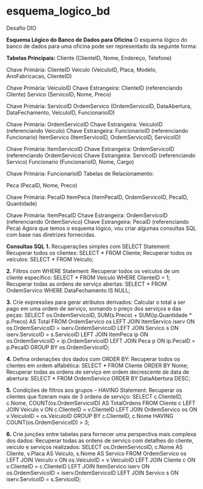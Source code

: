 # esquema_logico_bd
Desafio DIO

**Esquema Lógico do Banco de Dados para Oficina**
O esquema lógico do banco de dados para uma oficina pode ser representado da seguinte forma:

**Tabelas Principais:**
Cliente (ClienteID, Nome, Endereço, Telefone)

Chave Primária: ClienteID
Veiculo (VeiculoID, Placa, Modelo, AnoFabricacao, ClienteID)

Chave Primária: VeiculoID
Chave Estrangeira: ClienteID (referenciando Cliente)
Servico (ServicoID, Nome, Preco)

Chave Primária: ServicoID
OrdemServico (OrdemServicoID, DataAbertura, DataFechamento, VeiculoID, FuncionarioID)

Chave Primária: OrdemServicoID
Chave Estrangeira: VeiculoID (referenciando Veiculo)
Chave Estrangeira: FuncionarioID (referenciando Funcionario)
ItemServico (ItemServicoID, OrdemServicoID, ServicoID)

Chave Primária: ItemServicoID
Chave Estrangeira: OrdemServicoID (referenciando OrdemServico)
Chave Estrangeira: ServicoID (referenciando Servico)
Funcionario (FuncionarioID, Nome, Cargo)

Chave Primária: FuncionarioID
Tabelas de Relacionamento:

Peca (PecaID, Nome, Preco)

Chave Primária: PecaID
ItemPeca (ItemPecaID, OrdemServicoID, PecaID, Quantidade)

Chave Primária: ItemPecaID
Chave Estrangeira: OrdemServicoID (referenciando OrdemServico)
Chave Estrangeira: PecaID (referenciando Peca)
Agora que temos o esquema lógico, vou criar algumas consultas SQL com base nas diretrizes fornecidas.

**Consultas SQL**
**1.** Recuperações simples com SELECT Statement:
Recuperar todos os clientes: SELECT * FROM Cliente;
Recuperar todos os veículos: SELECT * FROM Veiculo;

**2.** Filtros com WHERE Statement:
Recuperar todos os veículos de um cliente específico: SELECT * FROM Veiculo WHERE ClienteID = 1;
Recuperar todas as ordens de serviço abertas: SELECT * FROM OrdemServico WHERE DataFechamento IS NULL;

**3.** Crie expressões para gerar atributos derivados:
Calcular o total a ser pago em uma ordem de serviço, somando o preço dos serviços e das peças:
   SELECT os.OrdemServicoID, SUM(s.Preco) + SUM(ip.Quantidade * p.Preco) AS Total
   FROM OrdemServico os
   LEFT JOIN ItemServico iserv ON os.OrdemServicoID = iserv.OrdemServicoID
   LEFT JOIN Servico s ON iserv.ServicoID = s.ServicoID
   LEFT JOIN ItemPeca ip ON os.OrdemServicoID = ip.OrdemServicoID
   LEFT JOIN Peca p ON ip.PecaID = p.PecaID
   GROUP BY os.OrdemServicoID;

**4.** Defina ordenações dos dados com ORDER BY:
Recuperar todos os clientes em ordem alfabética: SELECT * FROM Cliente ORDER BY Nome;
Recuperar todas as ordens de serviço em ordem decrescente de data de abertura: SELECT * FROM OrdemServico ORDER BY DataAbertura DESC;

**5.** Condições de filtros aos grupos – HAVING Statement:
Recuperar os clientes que fizeram mais de 3 ordens de serviço:
   SELECT c.ClienteID, c.Nome, COUNT(os.OrdemServicoID) AS TotalOrdens
   FROM Cliente c
   LEFT JOIN Veiculo v ON c.ClienteID = v.ClienteID
   LEFT JOIN OrdemServico os ON v.VeiculoID = os.VeiculoID
   GROUP BY c.ClienteID, c.Nome
   HAVING COUNT(os.OrdemServicoID) > 3;

**6.** Crie junções entre tabelas para fornecer uma perspectiva mais complexa dos dados:
Recuperar todas as ordens de serviço com detalhes do cliente, veículo e serviços realizados:
   SELECT os.OrdemServicoID, c.Nome AS Cliente, v.Placa AS Veiculo, s.Nome AS Servico
   FROM OrdemServico os
   LEFT JOIN Veiculo v ON os.VeiculoID = v.VeiculoID
   LEFT JOIN Cliente c ON v.ClienteID = c.ClienteID
   LEFT JOIN ItemServico iserv ON os.OrdemServicoID = iserv.OrdemServicoID
   LEFT JOIN Servico s ON iserv.ServicoID = s.ServicoID;
